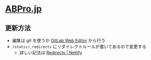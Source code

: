 # [ABPro.jp](https://abpro.jp)

## 更新方法

- 編集は git を使うか [GitLab Web Editor] から行う
- `/static/_redirects` にリダイレクトルールが書いてあるので変更する
  - 詳しい記法は [Redirects | Netlify](https://www.netlify.com/docs/redirects/)

[GitLab Web Editor]: https://docs.gitlab.com/ee/user/project/repository/web_editor.html
